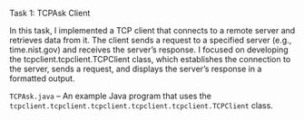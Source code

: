 Task 1: TCPAsk Client

In this task, I implemented a TCP client that connects to a remote server and retrieves data from it. The client sends a request to a specified server (e.g., time.nist.gov) and receives the server’s response. I focused on developing the tcpclient.tcpclient.TCPClient class, which establishes the connection to the server, sends a request, and displays the server’s response in a formatted output.

`TCPAsk.java` – An example Java program that uses the `tcpclient.tcpclient.tcpclient.tcpclient.tcpclient.TCPClient` class.
